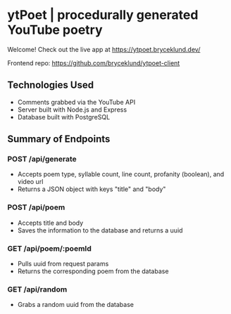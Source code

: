 # ytPoet | procedurally generated YouTube poetry
Welcome! Check out the live app at https://ytpoet.bryceklund.dev/

Frontend repo: https://github.com/bryceklund/ytpoet-client

## Technologies Used
- Comments grabbed via the YouTube API
- Server built with Node.js and Express
- Database built with PostgreSQL 


## Summary of Endpoints
### POST /api/generate
- Accepts poem type, syllable count, line count, profanity (boolean), and video url
- Returns a JSON object with keys "title" and "body"

### POST /api/poem
- Accepts title and body
- Saves the information to the database and returns a uuid

### GET /api/poem/:poemId
- Pulls uuid from request params
- Returns the corresponding poem from the database

### GET /api/random
- Grabs a random uuid from the database
